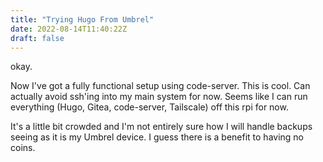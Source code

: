 ```yaml
---
title: "Trying Hugo From Umbrel"
date: 2022-08-14T11:40:22Z
draft: false
---
```

okay. 

Now I've got a fully functional setup using code-server. This is cool. Can actually avoid ssh'ing into my main system for now. Seems like I can run everything (Hugo, Gitea, code-server, Tailscale) off this rpi for now. 

It's a little bit crowded and I'm not entirely sure how I will handle backups seeing as it is my Umbrel device. I guess there is a benefit to having no coins.

